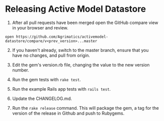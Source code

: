 # Releasing Active Model Datastore

1. After all pull requests have been merged open the GitHub compare view in your browser and review.

`open https://github.com/Agrimatics/activemodel-datastore/compare/v<prev_version>...master`

2. If you haven't already, switch to the master branch, ensure that you have no changes, and pull 
from origin.

3. Edit the gem's version.rb file, changing the value to the new version number.

3. Run the gem tests with `rake test`.

4. Run the example Rails app tests with `rails test`.

5. Update the CHANGELOG.md.

6. Run the `rake release` command. This will package the gem, a tag for the version of the release 
in Github and push to Rubygems.



